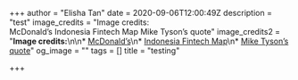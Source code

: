 +++
author = "Elisha Tan"
date = 2020-09-06T12:00:49Z
description = "test"
image_credits = "Image credits: <br> McDonald’s Indonesia Fintech Map Mike Tyson’s quote"
image_credits2 = "**Image credits:**\n\n* [McDonald’s](https://www.mcdonalds.com.sg/our-food/)\n* [Indonesia Fintech Map](https://fintechnews.sg/35731/indonesia/the-digital-ecosystems-that-will-help-indonesia-reach-80-financial-inclusion/)\n* [Mike Tyson’s quote](https://fewzion.com.au/mike-tyson-everyone-has-a-plan-until-they-get-punched-in-the-mouth/)"
og_image = ""
tags = []
title = "testing"

+++
